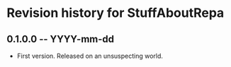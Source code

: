 # Revision history for StuffAboutRepa

## 0.1.0.0 -- YYYY-mm-dd

* First version. Released on an unsuspecting world.
